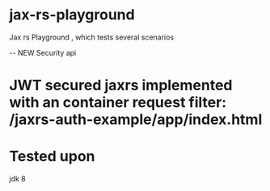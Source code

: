 # jax-rs-playground

Jax rs  Playground , which tests several scenarios

-- NEW Security api 

# JWT secured jaxrs implemented with an container request filter: /jaxrs-auth-example/app/index.html


# Tested upon 

jdk 8 
